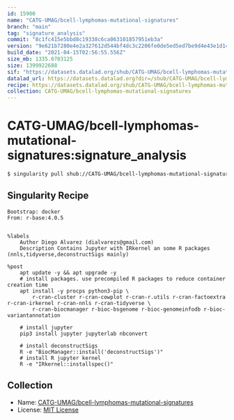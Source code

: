 ```yaml
---
id: 15900
name: "CATG-UMAG/bcell-lymphomas-mutational-signatures"
branch: "main"
tag: "signature_analysis"
commit: "8c1fc415e5bbd8c19338c6ca063101857951eb3a"
version: "9e621b7280e4e2a327612d544bf4dc3c2206fe0de5ed5ed7be9d4e43e1d14c67"
build_date: "2021-04-15T02:56:55.556Z"
size_mb: 1335.0703125
size: 1399922688
sif: "https://datasets.datalad.org/shub/CATG-UMAG/bcell-lymphomas-mutational-signatures/signature_analysis/2021-04-15-8c1fc415-9e621b72/9e621b7280e4e2a327612d544bf4dc3c2206fe0de5ed5ed7be9d4e43e1d14c67.sif"
datalad_url: https://datasets.datalad.org?dir=/shub/CATG-UMAG/bcell-lymphomas-mutational-signatures/signature_analysis/2021-04-15-8c1fc415-9e621b72/
recipe: https://datasets.datalad.org/shub/CATG-UMAG/bcell-lymphomas-mutational-signatures/signature_analysis/2021-04-15-8c1fc415-9e621b72/Singularity
collection: CATG-UMAG/bcell-lymphomas-mutational-signatures
---
```


# CATG-UMAG/bcell-lymphomas-mutational-signatures:signature_analysis

```bash
$ singularity pull shub://CATG-UMAG/bcell-lymphomas-mutational-signatures:signature_analysis
```

## Singularity Recipe

```singularity
Bootstrap: docker
From: r-base:4.0.5


%labels
    Author Diego Alvarez (dialvarezs@gmail.com)
    Description Contains Jupyter with IRkernel an some R packages (nnls,tidyverse,deconstructSigs mainly)

%post
    apt update -y && apt upgrade -y
    # install packages. use precompiled R packages to reduce container creation time
    apt install -y procps python3-pip \
        r-cran-cluster r-cran-cowplot r-cran-r.utils r-cran-factoextra r-cran-irkernel r-cran-nnls r-cran-tidyverse \
        r-cran-biocmanager r-bioc-bsgenome r-bioc-genomeinfodb r-bioc-variantannotation

    # install jupyter
    pip3 install jupyter jupyterlab nbconvert

    # install deconstructSigs
    R -e "BiocManager::install('deconstructSigs')"
    # install R jupyter kernel
    R -e "IRkernel::installspec()"
```

## Collection

 - Name: [CATG-UMAG/bcell-lymphomas-mutational-signatures](https://github.com/CATG-UMAG/bcell-lymphomas-mutational-signatures)
 - License: [MIT License](https://api.github.com/licenses/mit)

